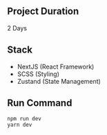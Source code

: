 ## Project Duration
2 Days

## Stack
- NextJS (React Framework)
- SCSS (Styling)
- Zustand (State Management)

## Run Command
```
npm run dev
yarn dev
```
